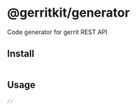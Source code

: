 # @gerritkit/generator
Code generator for gerrit REST API

## Install
```shell script
```

## Usage
```javascript
// 
```
